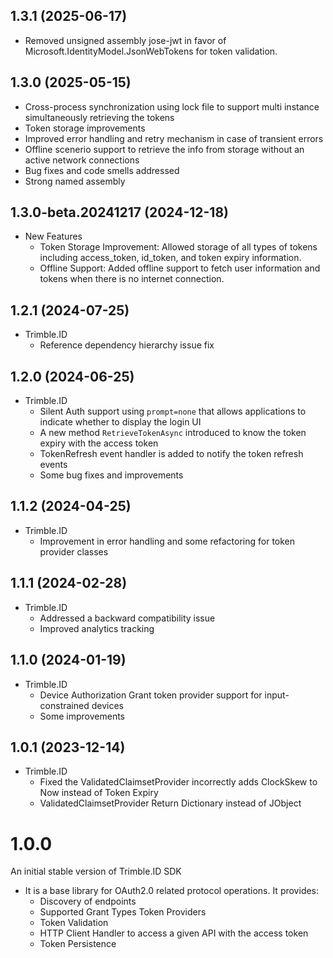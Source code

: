 ## 1.3.1 (2025-06-17)
- Removed unsigned assembly jose-jwt in favor of Microsoft.IdentityModel.JsonWebTokens for token validation.

## 1.3.0 (2025-05-15)
- Cross-process synchronization using lock file to support multi instance simultaneously retrieving the tokens
- Token storage improvements
- Improved error handling and retry mechanism in case of transient errors
- Offline scenerio support to retrieve the info from storage without an active network connections
- Bug fixes and code smells addressed
- Strong named assembly

## 1.3.0-beta.20241217 (2024-12-18)
- New Features
    - Token Storage Improvement: Allowed storage of all types of tokens including access_token, id_token, and token expiry information.
    - Offline Support: Added offline support to fetch user information and tokens when there is no internet connection.

## 1.2.1 (2024-07-25)

* Trimble.ID
	- Reference dependency hierarchy issue fix

## 1.2.0 (2024-06-25)

* Trimble.ID
	- Silent Auth support using `prompt=none` that allows applications to indicate whether to display the login UI
	- A new method `RetrieveTokenAsync` introduced to know the token expiry with the access token
	- TokenRefresh event handler is added to notify the token refresh events
	- Some bug fixes and improvements


## 1.1.2 (2024-04-25)

* Trimble.ID
	- Improvement in error handling and some refactoring for token provider classes

## 1.1.1 (2024-02-28)

* Trimble.ID
	- Addressed a backward compatibility issue
	- Improved analytics tracking

## 1.1.0 (2024-01-19)

* Trimble.ID
	- Device Authorization Grant token provider support for input-constrained devices
   	- Some improvements

## 1.0.1 (2023-12-14)

* Trimble.ID
	- Fixed the ValidatedClaimsetProvider incorrectly adds ClockSkew to Now instead of Token Expiry
	- ValidatedClaimsetProvider Return Dictionary instead of JObject

# 1.0.0

An initial stable version of Trimble.ID SDK

- It is a base library for OAuth2.0 related protocol operations. It provides:
    - Discovery of endpoints
    - Supported Grant Types Token Providers
    - Token Validation
    - HTTP Client Handler to access a given API with the access token
    - Token Persistence